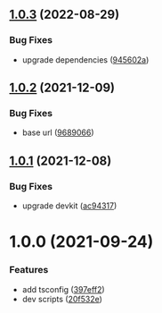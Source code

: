 ## [1.0.3](https://github.com/akijoey/tsconfig/compare/v1.0.2...v1.0.3) (2022-08-29)


### Bug Fixes

* upgrade dependencies ([945602a](https://github.com/akijoey/tsconfig/commit/945602a2d8fb627ba45841ab8c5c73d1f1a361f4))

## [1.0.2](https://github.com/akijoey/tsconfig/compare/v1.0.1...v1.0.2) (2021-12-09)


### Bug Fixes

* base url ([9689066](https://github.com/akijoey/tsconfig/commit/9689066beff900d84a0b2f829cf3772777b7397b))

## [1.0.1](https://github.com/akijoey/tsconfig/compare/v1.0.0...v1.0.1) (2021-12-08)


### Bug Fixes

* upgrade devkit ([ac94317](https://github.com/akijoey/tsconfig/commit/ac943175bc00c3fc4c3f34c9bba58d2139d52a97))

# 1.0.0 (2021-09-24)


### Features

* add tsconfig ([397eff2](https://github.com/akijoey/tsconfig/commit/397eff22d8620e0be3757cc30a39672b30ca6c58))
* dev scripts ([20f532e](https://github.com/akijoey/tsconfig/commit/20f532ec4e5594bb7c9f41c0bb24ebb401380433))
